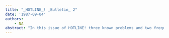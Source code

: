 ```yaml
---
title: "_HOTLINE_! _Bulletin_ 2"
date: '1987-09-04'
authors: 
    - NA
abstract: "In this issue of HOTLINE! three known problems and two frequently asked questions are addressed: • Silent failure of MAKEFILE • Unbound atom in Browser • Control-C break in TOPS-20 TCP Chat window • Koto-Lyric readtable inconsistency • MP 0915 recovery on booting Systemtools"
---
```


